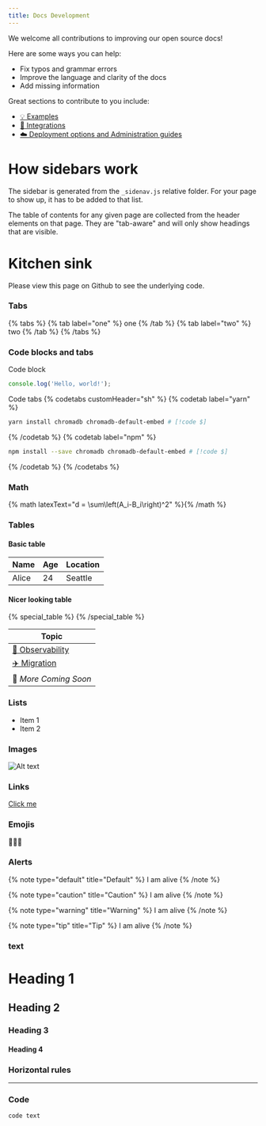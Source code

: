 ```yaml
---
title: Docs Development
---
```


We welcome all contributions to improving our open source docs!

Here are some ways you can help:
- Fix typos and grammar errors
- Improve the language and clarity of the docs
- Add missing information

Great sections to contribute to you include:
- [💡 Examples](/examples)
- [🔌 Integrations](/integrations)
- [☁️ Deployment options and Administration guides](/deployment)

# How sidebars work

The sidebar is generated from the `_sidenav.js` relative folder. For your page to show up, it has to be added to that list.

The table of contents for any given page are collected from the header elements on that page. They are "tab-aware" and will only show headings that are visible.

# Kitchen sink

Please view this page on Github to see the underlying code.

### Tabs

{% tabs %}
{% tab label="one" %}
one
{% /tab %}
{% tab label="two" %}
two
{% /tab %}
{% /tabs %}

### Code blocks and tabs

Code block

```javascript
console.log('Hello, world!');
```

Code tabs
{% codetabs customHeader="sh" %}
{% codetab label="yarn" %}
```bash {% codetab=true %}
yarn install chromadb chromadb-default-embed # [!code $]
```
{% /codetab %}
{% codetab label="npm" %}
```bash {% codetab=true %}
npm install --save chromadb chromadb-default-embed # [!code $]
```
{% /codetab %}
{% /codetabs %}

### Math

{% math latexText="d = \\sum\\left(A_i-B_i\\right)^2" %}{% /math %}


### Tables

#### Basic table

| Name  | Age | Location |
|-------|-----|----------|
| Alice | 24  | Seattle  |

#### Nicer looking table

{% special_table %}
{% /special_table %}

|      Topic        |
|--------------|
| [👀 Observability](/deployment/observability) |
| [✈️ Migration](/deployment/migration) |
| 🚧 *More Coming Soon* |

### Lists

- Item 1
- Item 2

### Images

![Alt text](https://source.unsplash.com/random/800x600)

### Links

[Click me](https://www.example.com)

### Emojis

🎉🎉🎉

### Alerts

{% note type="default" title="Default" %}
I am alive
{% /note %}

{% note type="caution" title="Caution" %}
I am alive
{% /note %}

{% note type="warning" title="Warning" %}
I am alive
{% /note %}

{% note type="tip" title="Tip" %}
I am alive
{% /note %}


### text

# Heading 1
## Heading 2
### Heading 3
#### Heading 4

### Horizontal rules

---

### Code

`code text`
